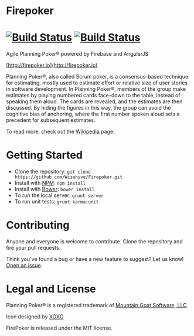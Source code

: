 # Firepoker 

[![Build Status](https://travis-ci.org/Wizehive/Firepoker.png?branch=master)](https://travis-ci.org/Wizehive/Firepoker) [![Build Status](https://drone.appsrv.com/api/badges/Wizehive/Firepoker/status.svg)](https://drone.appsrv.com/Wizehive/Firepoker)
=========

Agile Planning Poker® powered by Firebase and AngularJS

[http://firepoker.io](http://firepoker.io)

Planning Poker®, also called Scrum poker, is a consensus-based technique for estimating, mostly used to estimate effort or relative size of user stories in software development. In Planning Poker®, members of the group make estimates by playing numbered cards face-down to the table, instead of speaking them aloud. The cards are revealed, and the estimates are then discussed. By hiding the figures in this way, the group can avoid the cognitive bias of anchoring, where the first number spoken aloud sets a precedent for subsequent estimates.

To read more, check out the [Wikipedia](http://en.wikipedia.org/wiki/Planning_poker) page.


Getting Started
=========

* Clone the repository: `git clone https://github.com/Wizehive/Firepoker.git`
* Install with [NPM](https://github.com/isaacs/npm): `npm install`
* Install with [Bower](https://github.com/bower/bower): `bower install`
* To run the local server: `grunt server`
* To run unit tests: `grunt karma:unit`

Contributing
=========

Anyone and everyone is welcome to contribute. Clone the repository and fire your pull requests.

Think you've found a bug or have a new feature to suggest? Let us know! [Open an issue](https://github.com/Wizehive/Firepoker/issues).

Legal and License
=========

Planning Poker® is a registered trademark of [Mountain Goat Software, LLC](http://www.mountaingoatsoftware.com/).

Icon designed by [XOXO](http://thenounproject.com/xoxo/)

FirePoker is released under the MIT license.
